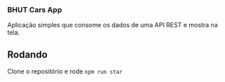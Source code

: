 ### BHUT Cars App
Aplicação simples que consome os dados de uma API REST e mostra na tela.

## Rodando
Clone o repositório e rode `npm run star`
